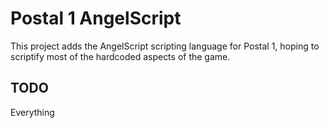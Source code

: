 # Postal 1 AngelScript

This project adds the AngelScript scripting language for Postal 1, hoping to scriptify most of the hardcoded aspects of the game.

## TODO

Everything
